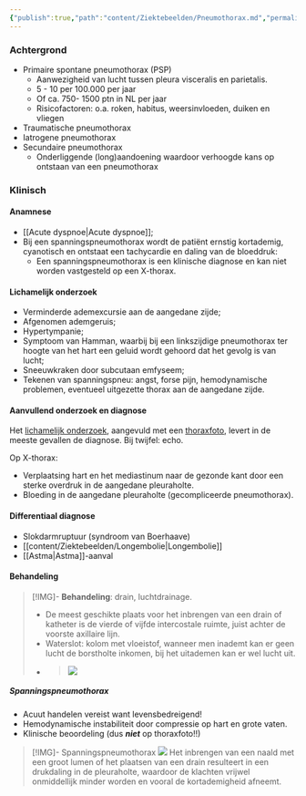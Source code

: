 ```yaml
---
{"publish":true,"path":"content/Ziektebeelden/Pneumothorax.md","permalink":"/content/ziektebeelden/pneumothorax/","title":"Pneumothorax","tags":["Longeneeskunde/Acuut","Acute_Geneeskunde","Ziektebeeld"]}
---
```




### Achtergrond
- Primaire spontane pneumothorax (PSP)
    - Aanwezigheid van lucht tussen pleura visceralis en parietalis.
    - 5 - 10 per 100.000 per jaar
    - Of ca. 750- 1500 ptn in NL per jaar
    - Risicofactoren: o.a. roken, habitus, weersinvloeden, duiken en vliegen
- Traumatische pneumothorax
- Iatrogene pneumothorax
- Secundaire pneumothorax
    - Onderliggende (long)aandoening waardoor verhoogde kans op ontstaan van een pneumothorax

### Klinisch

#### Anamnese
- [[Acute dyspnoe\|Acute dyspnoe]];
- Bij een spanningspneumothorax wordt de patiënt ernstig kortademig, cyanotisch en ontstaat een tachycardie en daling van de bloeddruk:
	- Een spanningspneumothorax is een klinische diagnose en kan niet worden vastgesteld op een X-thorax.

#### Lichamelijk onderzoek
- Verminderde ademexcursie aan de aangedane zijde;
- Afgenomen ademgeruis;
- Hypertympanie;
- Symptoom van Hamman, waarbij bij een linkszijdige pneumothorax ter hoogte van het hart een geluid wordt gehoord dat het gevolg is van lucht;
- Sneeuwkraken door subcutaan emfyseem;
- Tekenen van spanningspneu: angst, forse pijn, hemodynamische problemen, eventueel uitgezette thorax aan de aangedane zijde.

#### Aanvullend onderzoek en diagnose
Het <u>lichamelijk onderzoek</u>, aangevuld met een <u>thoraxfoto</u>, levert in de meeste gevallen de diagnose. Bij twijfel: echo. 

Op X-thorax:
- Verplaatsing hart en het mediastinum naar de gezonde kant door een sterke overdruk in de aangedane pleuraholte. 
- Bloeding in de aangedane pleuraholte (gecompliceerde pneumothorax).  



#### Differentiaal diagnose
- Slokdarmruptuur (syndroom van Boerhaave)
- [[content/Ziektebeelden/Longembolie\|Longembolie]]
- [[Astma\|Astma]]-aanval

#### Behandeling

> [!IMG]- **Behandeling**: drain, luchtdrainage.
> - De meest geschikte plaats voor het inbrengen van een drain of katheter is de vierde of vijfde intercostale ruimte, juist achter de voorste axillaire lijn.
> - Waterslot: kolom met vloeistof, wanneer men inademt kan er geen lucht de borstholte inkomen, bij het uitademen kan er wel lucht uit. 
> - > ![](https://i.imgur.com/0pVlIbg.png)



##### Spanningspneumothorax
-   Acuut handelen vereist want levensbedreigend!
-   Hemodynamische instabiliteit door compressie op hart en grote vaten.
-   Klinische beoordeling (dus **_niet_** op thoraxfoto!!)


> [!IMG]- Spanningspneumothorax
> ![](https://i.imgur.com/PcEhCdD.png)
> Het inbrengen van een naald met een groot lumen of het plaatsen van een drain resulteert in een drukdaling in de pleuraholte, waardoor de klachten vrijwel onmiddellijk minder worden en vooral de kortademigheid afneemt.

